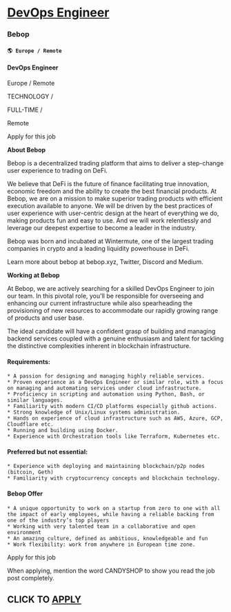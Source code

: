 # [DevOps Engineer](https://www.remotewlb.com/apply/devops-engineer-83432)  
### Bebop  
#### `🌎 Europe / Remote`  

#### DevOps Engineer

Europe / Remote

TECHNOLOGY /

FULL-TIME /

Remote

Apply for this job

**About Bebop**

  

Bebop is a decentralized trading platform that aims to deliver a step-change user experience to trading on DeFi.

  

We believe that DeFi is the future of finance facilitating true innovation, economic freedom and the ability to create the best financial products. At Bebop, we are on a mission to make superior trading products with efficient execution available to anyone. We will be driven by the best practices of user experience with user-centric design at the heart of everything we do, making products fun and easy to use. And we will work relentlessly and leverage our deepest expertise to become a leader in the industry.

  

Bebop was born and incubated at Wintermute, one of the largest trading companies in crypto and a leading liquidity powerhouse in DeFi.

  

Learn more about bebop at bebop.xyz, Twitter, Discord and Medium.

  

**Working at Bebop**

  

At Bebop, we are actively searching for a skilled DevOps Engineer to join our team. In this pivotal role, you'll be responsible for overseeing and enhancing our current infrastructure while also spearheading the provisioning of new resources to accommodate our rapidly growing range of products and user base.

  

The ideal candidate will have a confident grasp of building and managing backend services coupled with a genuine enthusiasm and talent for tackling the distinctive complexities inherent in blockchain infrastructure.

#### Requirements:

    * A passion for designing and managing highly reliable services.
    * Proven experience as a DevOps Engineer or similar role, with a focus on managing and automating services under cloud infrastructure.
    * Proficiency in scripting and automation using Python, Bash, or similar languages.
    * Familiarity with modern CI/CD platforms especially github actions. 
    * Strong knowledge of Unix/Linux systems administration.
    * Hands on experience of cloud infrastructure such as AWS, Azure, GCP, Cloudflare etc.
    * Running and building using Docker.
    * Experience with Orchestration tools like Terraform, Kubernetes etc.

#### Preferred but not essential:

    * Experience with deploying and maintaining blockchain/p2p nodes (bitcoin, Geth)
    * Familiarity with cryptocurrency concepts and blockchain technology.

#### Bebop Offer

    * A unique opportunity to work on a startup from zero to one with all the impact of early employees, while having a reliable backing from one of the industry’s top players
    * Working with very talented team in a collaborative and open environment 
    * An amazing culture, defined as ambitious, knowledgeable and fun
    * Work flexibility: work from anywhere in European time zone.

Apply for this job

When applying, mention the word CANDYSHOP to show you read the job post completely.  
## CLICK TO [APPLY](https://www.remotewlb.com/apply/devops-engineer-83432)

